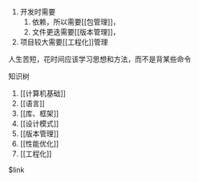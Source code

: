 1. 开发时需要
	1. 依赖，所以需要[[包管理]]，
	2. 文件更迭需要[[版本管理]]，
2. 项目较大需要[[工程化]]管理

人生苦短，花时间应该学习思想和方法，而不是背某些命令

知识树
1. [[计算机基础]]
2. [[语言]]
3. [[库、框架]]
4. [[设计模式]]
5. [[版本管理]]
6. [[性能优化]]
7. [[工程化]]


$link